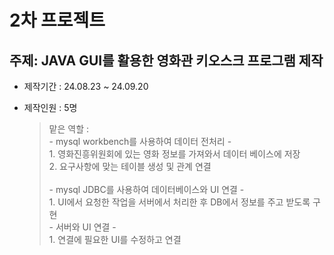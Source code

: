 # 2차 프로젝트

## 주제: JAVA GUI를 활용한 영화관 키오스크 프로그램 제작

* 제작기간 : 24.08.23 ~ 24.09.20

* 제작인원 : 5명 <br>
    > 맡은 역할 : <br>
        \- mysql workbench를 사용하여 데이터 전처리 \- <br>
            1. 영화진흥위원회에 있는 영화 정보를 가져와서 데이터 베이스에 저장 <br>
            2. 요구사항에 맞는 테이블 생성 및 관계 연결 <br><br>
        \- mysql JDBC를 사용하여 데이터베이스와 UI 연결 \- <br>
            1. UI에서 요청한 작업을 서버에서 처리한 후 DB에서 정보를 주고 받도록 구현 <br>
        \- 서버와 UI 연결 \- <br>
            1. 연결에 필요한 UI를 수정하고 연결 <br>